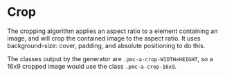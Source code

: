 # Crop

The cropping algorithm applies an aspect ratio to a element containing an image, and will crop the contained image to the aspect ratio. It uses background-size: cover, padding, and absolute positioning to do this. 

The classes output by the generator are `.pmc-a-crop-WIDTHxHEIGHT`, so a 16x9 cropped image would use the class `.pmc-a-crop-16x9`.